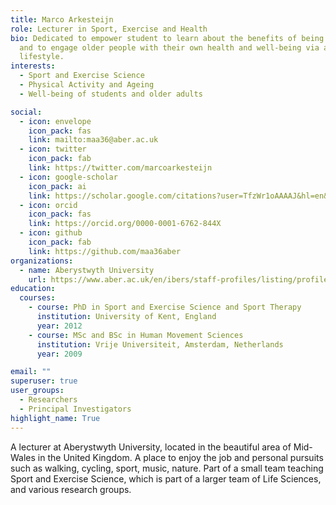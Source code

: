 ```yaml
---
title: Marco Arkesteijn
role: Lecturer in Sport, Exercise and Health
bio: Dedicated to empower student to learn about the benefits of being active,
  and to engage older people with their own health and well-being via an active
  lifestyle.
interests:
  - Sport and Exercise Science
  - Physical Activity and Ageing
  - Well-being of students and older adults

social:
  - icon: envelope
    icon_pack: fas
    link: mailto:maa36@aber.ac.uk
  - icon: twitter
    icon_pack: fab
    link: https://twitter.com/marcoarkesteijn
  - icon: google-scholar
    icon_pack: ai
    link: https://scholar.google.com/citations?user=TfzWr1oAAAAJ&hl=en&oi=sra
  - icon: orcid
    icon_pack: fas
    link: https://orcid.org/0000-0001-6762-844X  
  - icon: github
    icon_pack: fab
    link: https://github.com/maa36aber
organizations:
  - name: Aberystwyth University
    url: https://www.aber.ac.uk/en/ibers/staff-profiles/listing/profile/maa36/
education:
  courses:
    - course: PhD in Sport and Exercise Science and Sport Therapy
      institution: University of Kent, England
      year: 2012
    - course: MSc and BSc in Human Movement Sciences
      institution: Vrije Universiteit, Amsterdam, Netherlands
      year: 2009

email: ""
superuser: true
user_groups:
  - Researchers
  - Principal Investigators
highlight_name: True
---
```


A lecturer at Aberystwyth University, located in the beautiful area of Mid-Wales in the United Kingdom. A place to enjoy the job and personal pursuits such as walking, cycling, sport, music, nature. Part of a small team teaching Sport and Exercise Science, which is part of a larger team of Life Sciences, and various research groups.

